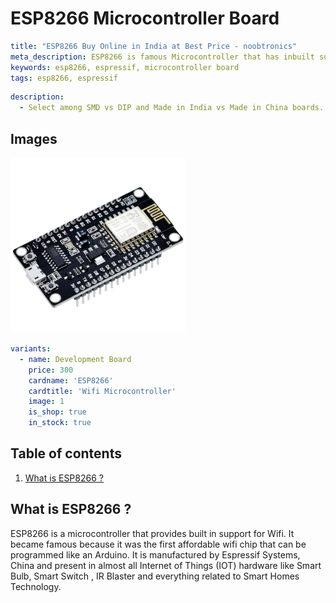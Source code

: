 # ESP8266 Microcontroller Board

``` yaml
title: "ESP8266 Buy Online in India at Best Price - noobtronics"
meta_description: ESP8266 is famous Microcontroller that has inbuilt support for Wifi to build IOT hardware. Purchase now with free delivery and cash on delivery options all over India.
keywords: esp8266, espressif, microcontroller board
tags: esp8266, espressif

```

``` yaml
description: 
  - Select among SMD vs DIP and Made in India vs Made in China boards.
```

## Images
<p float="left">
  <img alt="ESP8266 Wifi Microcontroller Board" 
       src="/storage/product/esp8266/esp8266-microcontroller.jpg" width="280" 
   />
</p>

``` yaml
variants:
  - name: Development Board
    price: 300
    cardname: 'ESP8266'
    cardtitle: 'Wifi Microcontroller'
    image: 1
    is_shop: true
    in_stock: true
```

## Table of contents
1. [What is ESP8266 ?](#What-is-ESP8266)


<a name="What-is-ESP8266"></a>
## What is ESP8266 ?
ESP8266 is a microcontroller that provides built in support for Wifi. It became famous because it was the first affordable wifi chip that can be programmed like an Arduino. It is manufactured by Espressif Systems, China and present in almost all Internet of Things (IOT) hardware like Smart Bulb, Smart Switch , IR Blaster and everything related to Smart Homes Technology.
